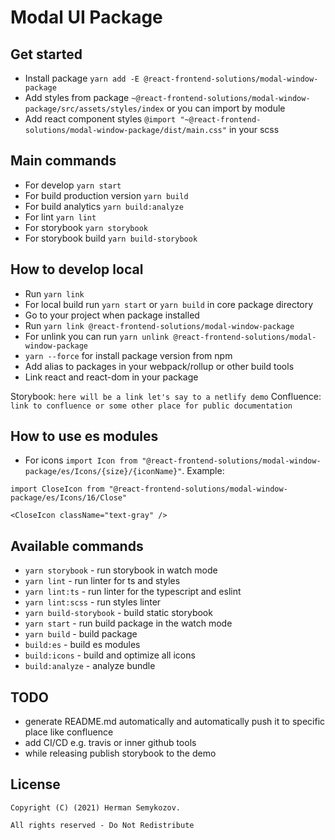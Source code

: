 # Modal UI Package

## Get started
- Install package `yarn add -E @react-frontend-solutions/modal-window-package`
- Add styles from package `~@react-frontend-solutions/modal-window-package/src/assets/styles/index` or you can import by module
- Add react component styles `@import "~@react-frontend-solutions/modal-window-package/dist/main.css"` in your scss

## Main commands
- For develop `yarn start`
- For build production version `yarn build`
- For build analytics `yarn build:analyze`
- For lint `yarn lint`
- For storybook `yarn storybook`
- For storybook build `yarn build-storybook`

## How to develop local
- Run `yarn link`
- For local build run `yarn start` or `yarn build` in core package directory
- Go to your project when package installed
- Run `yarn link @react-frontend-solutions/modal-window-package`
- For unlink you can run `yarn unlink @react-frontend-solutions/modal-window-package`
- `yarn --force` for install package version from npm
- Add alias to packages in your webpack/rollup or other build tools
- Link react and react-dom in your package

Storybook: `here will be a link let's say to a netlify demo`
Confluence: `link to confluence or some other place for public documentation`

## How to use es modules
- For icons `import Icon from "@react-frontend-solutions/modal-window-package/es/Icons/{size}/{iconName}"`. Example:
````
import CloseIcon from "@react-frontend-solutions/modal-window-package/es/Icons/16/Close"

<CloseIcon className="text-gray" />
````

## Available commands

- `yarn storybook` - run storybook in watch mode
- `yarn lint` - run linter for ts and styles
- `yarn lint:ts` - run linter for the typescript and eslint
- `yarn lint:scss` - run styles linter
- `yarn build-storybook` - build static storybook
- `yarn start` - run build package in the watch mode
- `yarn build` - build package
- `build:es` - build es modules
- `build:icons` - build and optimize all icons
- `build:analyze` - analyze bundle

## TODO
- generate README.md automatically and automatically push it to specific place like confluence
- add CI/CD e.g. travis or inner github tools
- while releasing publish storybook to the demo

## License

```(c)
Copyright (C) (2021) Herman Semykozov.

All rights reserved - Do Not Redistribute
```
